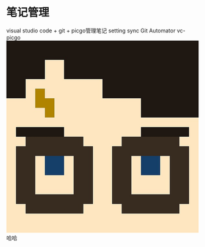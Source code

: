 # 笔记管理
visual studio code + git + picgo管理笔记
setting sync
Git Automator
vc-picgo
![20190408222930.png](https://raw.githubusercontent.com/zhouganglin/notes/master/img/20190408222930.png)
哈哈